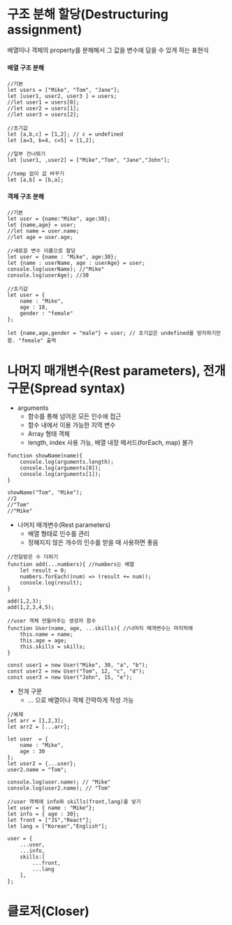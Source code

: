 # 구조 분해 할당(Destructuring assignment)

배열이나 객체의 property를 분해해서 그 값을 변수에 담을 수 있게 하는 표현식

#### 배열 구조 분해

```
//기본
let users = ["Mike", "Tom", "Jane"];
let [user1, user2, user3 ] = users;
//let user1 = users[0];
//let user2 = users[1];
//let user3 = users[2];

//초기값
let [a,b,c] = [1,2]; // c = undefined
let [a=3, b=4, c=5] = [1,2];

//일부 건너뛰기
let [user1, ,user2] = ["Mike","Tom", "Jane","John"];

//temp 없이 값 바꾸기
let [a,b] = [b,a];
```

#### 객체 구조 분해

```
//기본
let user = {name:"Mike", age:30};
let {name,age} = user;
//let name = user.name;
//let age = user.age;

//새로운 변수 이름으로 할당
let user = {name : "Mike", age:30};
let {name : userName, age : userAge} = user;
console.log(userName); //"Mike"
console.log(userAge); //30

//초기값
let user = {
    name : "Mike",
    age : 18,
    gender : "female"
};

let {name,age,gender = "male"} = user; // 초기값은 undefined를 방지하기만 함. "female" 출력
```

# 나머지 매개변수(Rest parameters), 전개 구문(Spread syntax)

- arguments
  - 함수를 통해 넘어온 모든 인수에 접근
  - 함수 내에서 이용 가능한 지역 변수
  - Array 형태 객체
  - length, index 사용 가능, 배열 내장 메서드(forEach, map) 불가

```
function showName(name){
    console.log(arguments.length);
    console.log(arguments[0]);
    console.log(arguments[1]);
}

showName("Tom", "Mike");
//2
//"Tom"
//"Mike"
```

- 나머지 매개변수(Rest parameters)
  - 배열 형태로 인수를 관리
  - 정해지지 않은 개수의 인수를 받을 때 사용하면 좋음

```
//전달받은 수 더하기
function add(...numbers){ //numbers는 배열
    let result = 0;
    numbers.forEach((num) => (result += num));
    console.log(result);
}

add(1,2,3);
add(1,2,3,4,5);

//user 객체 만들어주는 생성자 함수
function User(name, age, ...skills){ //나머지 매개변수는 마지막에
    this.name = name;
    this.age = age;
    this.skills = skills;
}

const user1 = new User("Mike", 30, "a", "b");
const user2 = new User("Tom", 12, "c", "d");
const user3 = new User("John", 15, "e");
```

- 전개 구문
  - ... 으로 배열이나 객체 간략하게 작성 가능

```
//복제
let arr = [1,2,3];
let arr2 = [...arr];

let user  = {
    name : "Mike",
    age : 30
};
let user2 = {...user};
user2.name = "Tom";

console.log(user.name); // "Mike"
console.log(user2.name); // "Tom"

//user 객체에 info와 skills(front,lang)을 넣기
let user = { name : "Mike"};
let info = { age : 30};
let front = ["JS","React"];
let lang = ["Korean","English"];

user = {
    ...user,
    ...info,
    skills:[
        ...front,
        ...lang
    ],
};
```

# 클로저(Closer)
